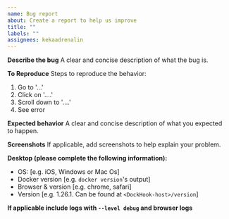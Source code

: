 ```yaml
---
name: Bug report
about: Create a report to help us improve
title: ""
labels: ""
assignees: kekaadrenalin
---
```


**Describe the bug**
A clear and concise description of what the bug is.

**To Reproduce**
Steps to reproduce the behavior:

1. Go to '...'
2. Click on '....'
3. Scroll down to '....'
4. See error

**Expected behavior**
A clear and concise description of what you expected to happen.

**Screenshots**
If applicable, add screenshots to help explain your problem.

**Desktop (please complete the following information):**

- OS: [e.g. iOS, Windows or Mac Os]
- Docker version [e.g. `docker version`'s output]
- Browser & version [e.g. chrome, safari]
- Version [e.g. 1.26.1. Can be found at `<DockHook-host>/version`]

**If applicable include logs with `--level debug` and browser logs**
